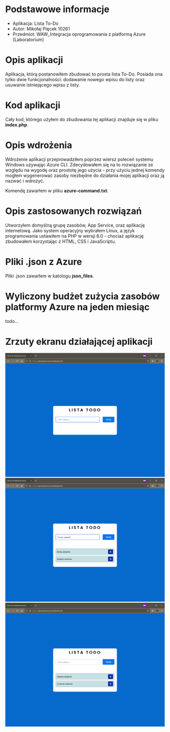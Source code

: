 # Podstawowe informacje
- Aplikacja: Lista To-Do
- Autor: Mikołaj Pięcek 10261
- Przedmiot: WAW_Integracja oprogramowania z platformą Azure (Laboratorium)

# Opis aplikacji
Aplikacja, którą postanowiłem zbudować to prosta lista To-Do. Posiada ona tylko dwie funkcjonalności: dodawanie nowego wpisu do listy oraz usuwanie istniejącego wpisu z listy.

# Kod aplikacji
Cały kod, którego użyłem do zbudowania tej aplikacji znajduje się w pliku **index.php**.

# Opis wdrożenia
Wdrożenie aplikacji przeprowadziłem poprzez wiersz poleceń systemu Windows używając Azure CLI. Zdecydowałem się na to rozwiązanie ze względu na wygodę oraz prostotę jego użycia - przy użyciu jednej komendy mogłem wygenerować zasoby niezbędne do działania mojej aplikacji oraz ją nazwać i wdrożyć.

Komendę zawarłem w pliku **azure-command.txt**.

# Opis zastosowanych rozwiązań
Utworzyłem domyślną grupę zasobów, App Service, oraz aplikację internetową. Jako system operacyjny wybrałem Linux, a język programowania ustawiłem na PHP w wersji 8.0 - chociaż aplikację zbudowałem korzystając z HTML, CSS i JavaScriptu.

# Pliki .json z Azure
Pliki .json zawarłem w katologu **json_files**.

# Wyliczony budżet zużycia zasobów platformy Azure na jeden miesiąc
todo...

# Zrzuty ekranu działającej aplikacji
![Screnshot 1](./screenshots/screenshot1.png)
![Screnshot 2](./screenshots/screenshot2.png)
![Screnshot 3](./screenshots/screenshot3.png)
